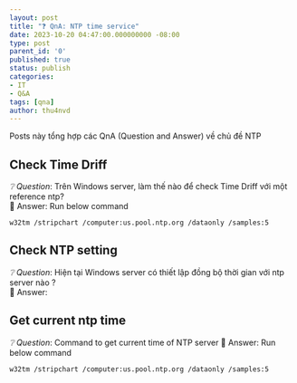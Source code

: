 ```yaml
---
layout: post
title: "❓ QnA: NTP time service"
date: 2023-10-20 04:47:00.000000000 -08:00
type: post
parent_id: '0'
published: true
status: publish
categories:
- IT
- Q&A
tags: [qna]
author: thu4nvd
---
```


Posts này tổng hợp các QnA (Question and Answer) về chủ đề NTP

## Check Time Driff
   *❔ Question*: Trên Windows server, làm thế nào để check Time Driff với một reference ntp?  
   🚩 Answer: Run below command
   ```
   w32tm /stripchart /computer:us.pool.ntp.org /dataonly /samples:5
   ```

## Check NTP setting
   *❔ Question*: Hiện tại Windows server có thiết lập đồng bộ thời gian với ntp server nào ?  
   🚩 Answer:

## Get current ntp time
   *❔ Question*: Command to get current time of NTP server 
   🚩 Answer: Run below command  
   ```
   w32tm /stripchart /computer:us.pool.ntp.org /dataonly /samples:5
   ```
   
